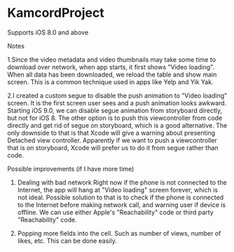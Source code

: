 # KamcordProject

Supports iOS 8.0 and above

Notes

1.Since the video metadata and video thumbnails may take some time to download over network, when app starts, it first shows "Video loading". When all data has been downloaded, we reload the table and show main screen. This is a common technique used in apps like Yelp and Yik Yak.

2.I created a custom segue to disable the push animation to "Video loading" screen. It is the first screen user sees and a push animation looks awkward. Starting iOS 9.0, we can disable segue animation from storyboard directly, but not for iOS 8. The other option is to push this viewcontroller from code directly and get rid of segue on storyboard, which is a good alternative. The only downside to that is that Xcode will give a warning about presenting Detached view controller. Apparently if we want to push a viewcontroller that is on storyboard, Xcode will prefer us to do it from segue rather than code.

Possible improvements (if I have more time)

1. Dealing with bad network
Right now if the phone is not connected to the Internet, the app will hang at "Video loading" screen forever, which is not ideal. Possible solution to that is to check if the phone is connected to the Internet before making network call, and warning user if device is offline. We can use either Apple's "Reachability" code or third party "Reachability" code.

2. Popping more fields into the cell.
Such as number of views, number of likes, etc. This can be done easily.
